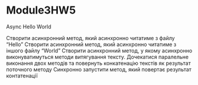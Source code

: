 # Module3HW5
 Async Hello World

Створити асинхронний метод, який асинхронно читатиме з файлу “Hello”
Створити асинхронний метод, який асинхронно читатиме з іншого файлу “World”
Створити асинхронний метод, у якому асинхронно виконуватимуться методи витягування тексту. Дочекатися паралельне виконання двох методів та повернуть конкатенацію текстів як результат поточного методу
Синхронно запустити метод, який повертає результат контатенації
